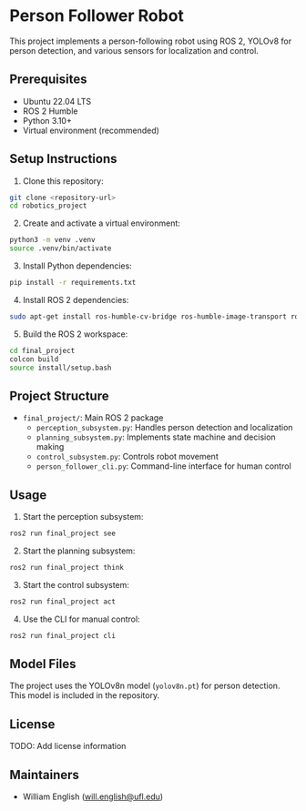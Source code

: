 # Person Follower Robot

This project implements a person-following robot using ROS 2, YOLOv8 for person detection, and various sensors for localization and control.

## Prerequisites

- Ubuntu 22.04 LTS
- ROS 2 Humble
- Python 3.10+
- Virtual environment (recommended)

## Setup Instructions

1. Clone this repository:
```bash
git clone <repository-url>
cd robotics_project
```

2. Create and activate a virtual environment:
```bash
python3 -m venv .venv
source .venv/bin/activate
```

3. Install Python dependencies:
```bash
pip install -r requirements.txt
```

4. Install ROS 2 dependencies:
```bash
sudo apt-get install ros-humble-cv-bridge ros-humble-image-transport ros-humble-sensor-msgs ros-humble-std-msgs
```

5. Build the ROS 2 workspace:
```bash
cd final_project
colcon build
source install/setup.bash
```

## Project Structure

- `final_project/`: Main ROS 2 package
  - `perception_subsystem.py`: Handles person detection and localization
  - `planning_subsystem.py`: Implements state machine and decision making
  - `control_subsystem.py`: Controls robot movement
  - `person_follower_cli.py`: Command-line interface for human control

## Usage

1. Start the perception subsystem:
```bash
ros2 run final_project see
```

2. Start the planning subsystem:
```bash
ros2 run final_project think
```

3. Start the control subsystem:
```bash
ros2 run final_project act
```

4. Use the CLI for manual control:
```bash
ros2 run final_project cli
```

## Model Files

The project uses the YOLOv8n model (`yolov8n.pt`) for person detection. This model is included in the repository.

## License

TODO: Add license information

## Maintainers

- William English (will.english@ufl.edu)
